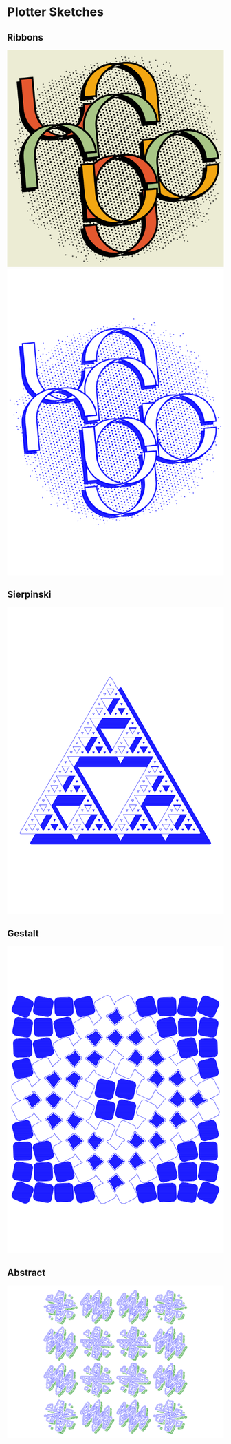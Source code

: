 # Plotter Sketches

## Ribbons

![](ribbons/prints/ribbons.png)
![](ribbons/prints/ribbons-plotter.svg)

## Sierpinski

![](sierpinski/prints/sierpinski-1.svg)

## Gestalt

![](gestalt/prints/gestalt-1.svg)

## Abstract

![](abstract/prints/abstract-1.svg)